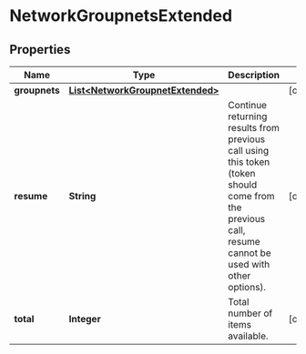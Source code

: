 
# NetworkGroupnetsExtended

## Properties
Name | Type | Description | Notes
------------ | ------------- | ------------- | -------------
**groupnets** | [**List&lt;NetworkGroupnetExtended&gt;**](NetworkGroupnetExtended.md) |  |  [optional]
**resume** | **String** | Continue returning results from previous call using this token (token should come from the previous call, resume cannot be used with other options). |  [optional]
**total** | **Integer** | Total number of items available. |  [optional]



